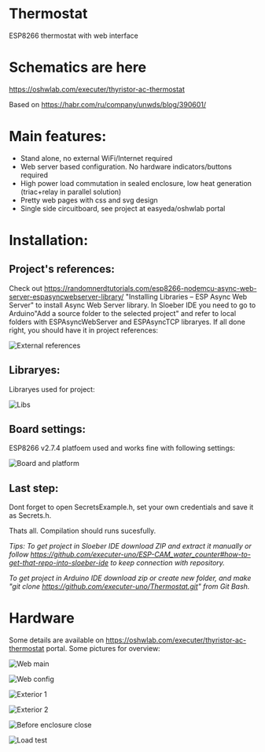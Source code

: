 # Thermostat
ESP8266 thermostat with web interface

# Schematics are here
https://oshwlab.com/executer/thyristor-ac-thermostat

Based on https://habr.com/ru/company/unwds/blog/390601/

# Main features:
* Stand alone, no external WiFi/Internet required
* Web server based configuration. No hardware indicators/buttons required
* High power load commutation in sealed enclosure, low heat generation (triac+relay in parallel solution)
* Pretty web pages with css and svg design
* Single side circuitboard, see project at easyeda/oshwlab portal

# Installation:

## Project's references:

Check out https://randomnerdtutorials.com/esp8266-nodemcu-async-web-server-espasyncwebserver-library/ "Installing Libraries – ESP Async Web Server" to install Async Web Server library. In Sloeber IDE you need to go to Arduino\"Add a source folder to the selected project" and refer to local folders with ESPAsyncWebServer and ESPAsyncTCP libraryes. If all done right, you should have it in project references:

![External references](Images/IDE_Externals.png?raw=true "External references")

## Libraryes:
Libraryes used for project:

![Libs](Images/IDE_Libs.png?raw=true "Libs")

## Board settings:
ESP8266 v2.7.4 platfoem used and works fine with following settings:

![Board and platform](Images/IDE_BoardSettings.png?raw=true "Board and platform")

## Last step:
Dont forget to open SecretsExample.h, set your own credentials and save it as Secrets.h.

Thats all. Compilation should runs sucesfully.

*Tips:
To get project in Sloeber IDE download ZIP and extract it manually or follow https://github.com/executer-uno/ESP-CAM_water_counter#how-to-get-that-repo-into-sloeber-ide to keep connection with repository.*

*To get project in Arduino IDE download zip or create new folder, and make "git clone https://github.com/executer-uno/Thermostat.git" from Git Bash.*

# Hardware
Some details are available on https://oshwlab.com/executer/thyristor-ac-thermostat portal. Some pictures for overview:

![Web main](Images/Main%20web%20page.jpg?raw=true "Web main")

![Web config](Images/Config%20web%20page.jpg?raw=true "Web config")

![Exterior 1](Images/External%201.jpg?raw=true "Exterior 1")

![Exterior 2](Images/External%202.jpg?raw=true "Exterior 2")

![Before enclosure close](Images/Before%20enclosure%20close.jpg?raw=true "Before enclosure close")

![Load test](Images/Load%20test%201.5kW.jpg?raw=true "Load test")
